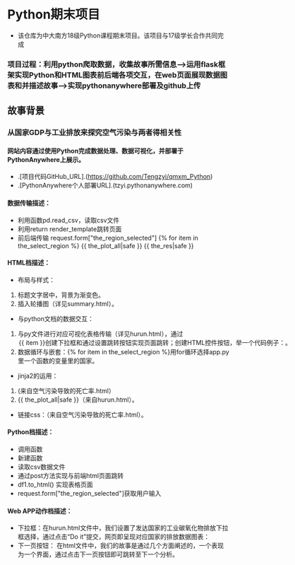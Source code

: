 # Python期末项目

- 该仓库为中大南方18级Python课程期末项目。该项目与17级学长合作共同完成

### 项目过程：利用python爬取数据，收集故事所需信息—>运用flask框架实现Python和HTML图表前后端各项交互，在web页面展现数据图表和并描述故事—>实现pythonanywhere部署及github上传

## 故事背景
### 从国家GDP与工业排放来探究空气污染与两者得相关性
#### 网站内容通过使用Python完成数据处理、数据可视化，并部署于PythonAnywhere上展示。

* .[项目代码GitHub_URL].(https://github.com/Tengzyi/qmxm_Python)
* .[PythonAnywhere个人部署URL].(tzyi.pythonanywhere.com)

#### 数据传输描述：
* 利用函数pd.read_csv，读取csv文件
* 利用return render_template跳转页面
* 前后端传输
  request.form["the_region_selected"]
  {% for item in the_select_region %}
  {{ the_plot_all|safe }}
  {{ the_res|safe }}
#### HTML档描述：
* 布局与样式：
1. 标题文字居中，背景为渐变色。
2. 插入轮播图（详见summary.html）。
* 与python文档的数据交互：
1. 与py文件进行对应可视化表格传输（详见hurun.html），通过 <option value="{{ item }}">{{ item }}创建下拉框和通过<input value='Do it!' type='SUBMIT'>设置跳转按钮实现页面跳转；创建HTML控件按钮，举一个代码例子：<p><input value='下一页：地区空气污染浓度' type='SUBMIT'></p >。
2. 数据循环与嵌套：{% for item in the_select_region %}用for循环选择app.py里一个函数的变量里的国家。
* jinja2的运用：
1. <title>{{ the_title }}</title>(来自空气污染导致的死亡率.html）
2. {{ the_plot_all|safe }}（来自hurun.html）。
* 链接css：<link rel="stylesheet" href="static/css.css"/>（来自空气污染导致的死亡率.html）。 

#### Python档描述：
* 调用函数
* 新建函数
* 读取csv数据文件 
* 通过post方法实现与前端html页面跳转
* df1.to_html() 实现表格页面  
* request.form["the_region_selected"]获取用户输入

#### Web APP动作档描述：
* 下拉框：在hurun.html文件中，我们设置了发达国家的工业碳氧化物排放下拉框选择，通过点击“Do it”提交，网页即呈现对应国家的排放数据图表：
* 下一页按钮： 在html文件中，我们的故事是通过几个方面阐述的，一个表现为一个界面，通过点击下一页按钮即可跳转至下一个分析。
